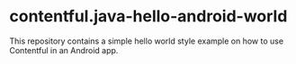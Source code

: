 # contentful.java-hello-android-world
This repository contains a simple hello world style example on how to use Contentful in an Android app.
